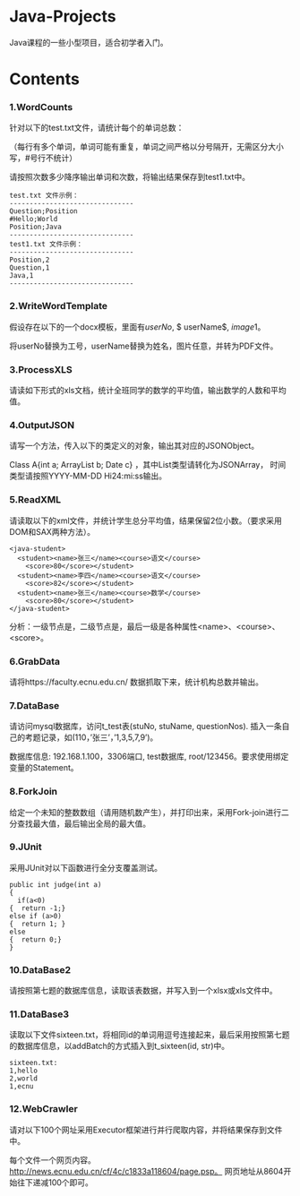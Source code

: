 # Java-Projects
Java课程的一些小型项目，适合初学者入门。

# Contents

### 1.WordCounts

针对以下的test.txt文件，请统计每个的单词总数：

（每行有多个单词，单词可能有重复，单词之间严格以分号隔开，无需区分大小写，#号行不统计）

请按照次数多少降序输出单词和次数，将输出结果保存到test1.txt中。
```
test.txt 文件示例：
-------------------------------
Question;Position
#Hello;World
Position;Java
-------------------------------
test1.txt 文件示例：
-------------------------------
Position,2
Question,1
Java,1
-------------------------------
```

### 2.WriteWordTemplate
假设存在以下的一个docx模板，里面有$userNo$, $ userName$,  $image1$。

将userNo替换为工号，userName替换为姓名，图片任意，并转为PDF文件。

### 3.ProcessXLS
请读如下形式的xls文档，统计全班同学的数学的平均值，输出数学的人数和平均值。

### 4.OutputJSON
请写一个方法，传入以下的类定义的对象，输出其对应的JSONObject。

Class A{int a; ArrayList<String> b; Date c} ，其中List类型请转化为JSONArray， 时间类型请按照YYYY-MM-DD Hi24:mi:ss输出。

### 5.ReadXML
请读取以下的xml文件，并统计学生总分平均值，结果保留2位小数。（要求采用DOM和SAX两种方法）。

```
<java-student>
  <student><name>张三</name><course>语文</course> 
    <score>80</score></student>
  <student><name>李四</name><course>语文</course> 
    <score>82</score></student>
  <student><name>张三</name><course>数学</course> 
    <score>80</score></student>
</java-student>
```
分析：一级节点是<java-student>，二级节点是<student>，最后一级是各种属性\<name\>、\<course\>、\<score\>。

### 6.GrabData
请将https://faculty.ecnu.edu.cn/ 数据抓取下来，统计机构总数并输出。

### 7.DataBase
请访问mysql数据库，访问t_test表(stuNo, stuName, questionNos). 插入一条自己的考题记录，如(110，’张三’，’1,3,5,7,9’)。

数据库信息: 192.168.1.100，3306端口, test数据库, root/123456。要求使用绑定变量的Statement。

### 8.ForkJoin
给定一个未知的整数数组（请用随机数产生），并打印出来，采用Fork-join进行二分查找最大值，最后输出全局的最大值。

### 9.JUnit
采用JUnit对以下函数进行全分支覆盖测试。
```
public int judge(int a)
{
  if(a<0) 
{  return -1;}
else if (a>0)
{  return 1; }
else
{  return 0;}
}
```

### 10.DataBase2
请按照第七题的数据库信息，读取该表数据，并写入到一个xlsx或xls文件中。


### 11.DataBase3
读取以下文件sixteen.txt，将相同id的单词用逗号连接起来，最后采用按照第七题的数据库信息，以addBatch的方式插入到t_sixteen(id, str)中。
```
sixteen.txt:
1,hello
2,world
1,ecnu
```

### 12.WebCrawler
请对以下100个网址采用Executor框架进行并行爬取内容，并将结果保存到文件中。

每个文件一个网页内容。http://news.ecnu.edu.cn/cf/4c/c1833a118604/page.psp。 网页地址从8604开始往下递减100个即可。

